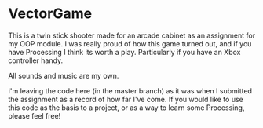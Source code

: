 # VectorGame

This is a twin stick shooter made for an arcade cabinet as an assignment for my OOP module. I was really proud of how this game turned out, and if you have Processing I think its worth a play. Particularly if you have an Xbox controller handy. 

All sounds and music are my own.

I'm leaving the code here (in the master branch) as it was when I submitted the assignment as a record of how far I've come. If you would like to use this code as the basis to a project, or as a way to learn some Processing, please feel free! 
